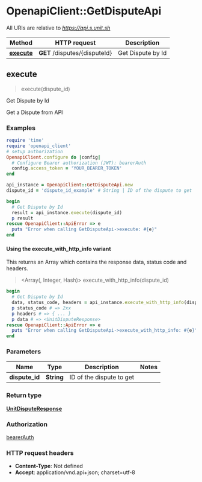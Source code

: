 # OpenapiClient::GetDisputeApi

All URIs are relative to *https://api.s.unit.sh*

| Method | HTTP request | Description |
| ------ | ------------ | ----------- |
| [**execute**](GetDisputeApi.md#execute) | **GET** /disputes/{disputeId} | Get Dispute by Id |


## execute

> <UnitDisputeResponse> execute(dispute_id)

Get Dispute by Id

Get a Dispute from API 

### Examples

```ruby
require 'time'
require 'openapi_client'
# setup authorization
OpenapiClient.configure do |config|
  # Configure Bearer authorization (JWT): bearerAuth
  config.access_token = 'YOUR_BEARER_TOKEN'
end

api_instance = OpenapiClient::GetDisputeApi.new
dispute_id = 'dispute_id_example' # String | ID of the dispute to get

begin
  # Get Dispute by Id
  result = api_instance.execute(dispute_id)
  p result
rescue OpenapiClient::ApiError => e
  puts "Error when calling GetDisputeApi->execute: #{e}"
end
```

#### Using the execute_with_http_info variant

This returns an Array which contains the response data, status code and headers.

> <Array(<UnitDisputeResponse>, Integer, Hash)> execute_with_http_info(dispute_id)

```ruby
begin
  # Get Dispute by Id
  data, status_code, headers = api_instance.execute_with_http_info(dispute_id)
  p status_code # => 2xx
  p headers # => { ... }
  p data # => <UnitDisputeResponse>
rescue OpenapiClient::ApiError => e
  puts "Error when calling GetDisputeApi->execute_with_http_info: #{e}"
end
```

### Parameters

| Name | Type | Description | Notes |
| ---- | ---- | ----------- | ----- |
| **dispute_id** | **String** | ID of the dispute to get |  |

### Return type

[**UnitDisputeResponse**](UnitDisputeResponse.md)

### Authorization

[bearerAuth](../README.md#bearerAuth)

### HTTP request headers

- **Content-Type**: Not defined
- **Accept**: application/vnd.api+json; charset=utf-8

